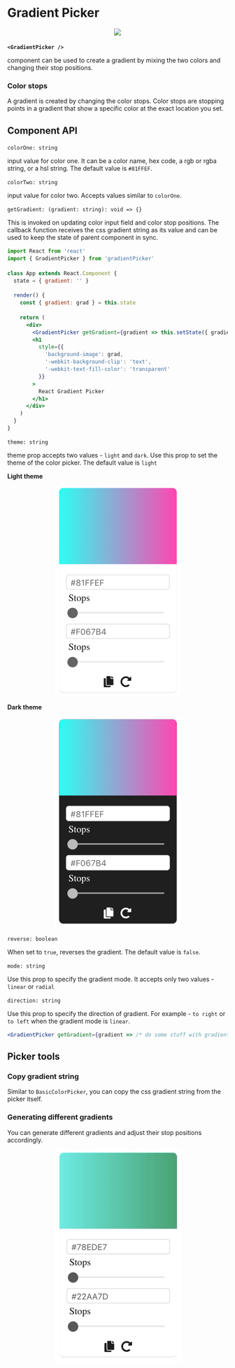 # Gradient Picker

<p align="center">
    <img src="../media/demo.gif" />
</p>

**`<GradientPicker />`**

<GradientPicker> component can be used to create a gradient by mixing the two colors and changing their stop positions.

### Color stops

A gradient is created by changing the color stops. Color stops are stopping points in a gradient that show a specific color at the exact location you set.

## Component API

`colorOne: string`

input value for color one. It can be a color name, hex code, a rgb or rgba string, or a hsl string. The default value is `#81FFEF`.

`colorTwo: string`

input value for color two. Accepts values similar to `colorOne`.

`getGradient: (gradient: string): void => {}`

This is invoked on updating color input field and color stop positions. The callback function receives the css gradient string as its value and can be used to keep the state of parent component in sync.

```jsx
import React from 'react'
import { GradientPicker } from 'gradientPicker'

class App extends React.Component {
  state = { gradient: '' }

  render() {
    const { gradient: grad } = this.state

    return (
      <div>
        <GradientPicker getGradient={gradient => this.setState({ gradient })} />
        <h1
          style={{
            'background-image': grad,
            '-webkit-background-clip': 'text',
            '-webkit-text-fill-color': 'transparent'
          }}
        >
          React Gradient Picker
        </h1>
      </div>
    )
  }
}
```

`theme: string`

theme prop accepts two values - `light` and `dark`. Use this prop to set the theme of the color picker. The default value is `light`

**Light theme**

<p align="center">
    <img src="../media/gradient-light.png" />
</p>

**Dark theme**

<p align="center">
    <img src="../media/gradient-dark.png" />
</p>

`reverse: boolean`

When set to `true`, reverses the gradient. The default value is `false`.

`mode: string`

Use this prop to specify the gradient mode. It accepts only two values - `linear` or `radial`

`direction: string`

Use this prop to specify the direction of gradient. For example - `to right` or `to left` when the gradient mode is `linear`.

```jsx
<GradientPicker getGradient={gradient => /* do some stuff with gradient */} mode='linear' direction='to left' />
```

## Picker tools

### Copy gradient string

Similar to `BasicColorPicker`, you can copy the css gradient string from the picker itself.

### Generating different gradients

You can generate different gradients and adjust their stop positions accordingly.

<p align="center">
    <img src="../media/gradient-generator.gif" />
</p>
